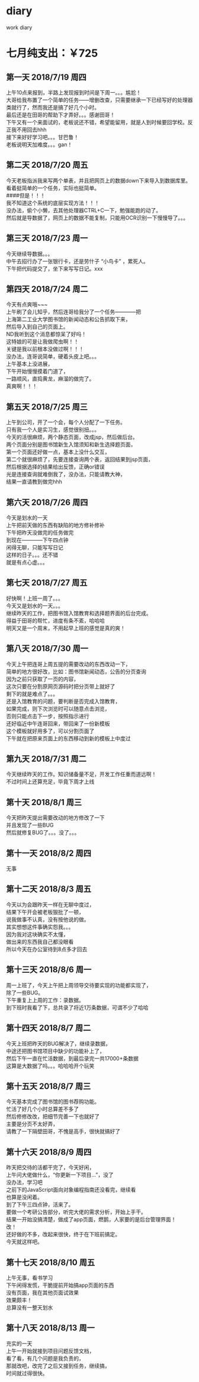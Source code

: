 # diary
work diary
# 七月纯支出：￥725  

## 第一天 2018/7/19 周四
  上午10点来报到，半路上发现报到时间是下周一。。。尴尬！   
  大哥给我布置了一个简单的任务——增删改查，只需要继承一下已经写好的处理器类就行了，然而我还是搞了好几个小时。   
最后还是在田哥的帮助下才弄好。。。感谢田哥！   
下午又有一个来面试的，老板说还不错，希望能留用，就是人到时候要回学校。反正我不用回去hhh   
接下来好好学习吧。。。甘巴鲁！   
老板说明天加难度。。。gan！

## 第二天 2018/7/20 周五   
今天老板指派我来写两个单表，并且把网页上的数据down下来导入到数据库里。   
看着挺简单的一个任务，实际也挺简单。   
####但是！！！   
我不知道这个系统的底层实现方法！！！   
没办法，偷个小懒，去其他处理器CTRL+C一下，勉强能跑的动了。   
然后就是导数据了，网页上的数据不能复制，只能用OCR识别一下慢慢导了。。。    

## 第三天 2018/7/23 周一    
今天继续导数据。。。   
中午去招行办了一张银行卡，还是劳什子 “小鸟卡” ，累死人。   
下午把代码提交了，坐下来写写日记。xxx   

## 第四天 2018/7/24 周二   
今天有点爽哦~~~   
上午刷了会儿知乎，然后连哥给我分了一个任务————把   
上海第二工业大学图书馆的新闻动态和公告抓取下来，   
然后导入到自己的页面上。   
ND我听到这个消息都惊呆了好吗！   
这特娘的可是让我做爬虫啊！！   
关键是我以前根本没做过啊！！！   
没办法，连哥说简单，硬着头皮上吧。。。   
上午基本上没进展，   
下午开始慢慢摸着门道了，   
一路顺风，直捣黄龙，麻溜的做完了。   
真爽啊！！！

## 第五天 2018/7/25 周三   
   
上午到公司，开了一个会，每个人分配了一下任务。   
只有我一个人是实习生，感觉很别扭。。。   
今天的活很麻烦，两个静态页面，改成jsp，然后做后台。   
两个页面分别是图书馆新生入馆须知和新生选择题页面，   
第一个页面还好做一点，基本上没什么交互，   
第二个就很麻烦了，先要连接查询两个表，返回结果到jsp页面，   
然后根据选择的结果给出反馈，正确or错误   
光是连接查询就难倒我了，没办法，只能请教大神，   
结果一直请教到做完hhh   

## 第六天 2018/7/26 周四   
今天是划水的一天   
上午把前天做的东西有缺陷的地方修补修补   
下午把昨天没做完的任务做完   
到现在————下午四点钟   
闲得无聊，只能写写日记   
这样的日子。。。还不错   
就是有点心虚。。。   

## 第七天 2018/7/27 周五   
好快啊！上班一周了。。。   
今天又是划水的一天。。。   
继续昨天的工作，把图书馆入馆教育和选择题界面的后台完成。   
得益于田哥的帮忙，进度有条不紊，哈哈哈   
明天又是一个周末，不用起早上班的感觉是真的爽！   

## 第八天 2018/7/30 周一   
今天上午把连哥上周五提的需要改动的东西改动一下，   
简单的地方很好改，比如：图书馆新闻动态，公告的分页查询   
因为之前只获取了一页的内容，   
这次只要在分割原网页源码时把分页带上就好了   
剩下的就是难点了。。。   
还是入馆教育的问题，要判断是否完成入馆教育，   
如果完成，则下次浏览时可以随意点击浏览，   
否则只能点击下一步，按照指示进行   
还好临近中午连哥回来，带回来了一份新模板   
这个模板就好用多了，可以分割页面了   
下午就在把原来页面上的东西移动到新的模板上中度过   

## 第九天 2018/7/31 周二   
今天继续昨天的工作。知识储备量不足，开发工作任重而道远啊！   
不过时间上还算充足，毕竟下周才上线   

## 第十天 2018/8/1 周三   
今天把昨天提出需要改动的地方修改了一下    
并且发现了一些BUG   
然后就修复BUG了。。。没了。。。   

## 第十一天 2018/8/2 周四   
无事   

## 第十二天 2018/8/3 周五   
今天以为会跟昨天一样在无聊中度过，   
结果下午开会被老板狠批了一顿，   
说我做事不认真，没有按他说的做。   
其实想想这件事确实怨我。。。   
因为我对这块确实不太懂，   
做出来的东西我自己都没眼看   
所以今天在办公室待到8点多才回去   

## 第十三天 2018/8/6 周一   
周一上班了，今天上午把上周领导交待要实现的功能都实现了，   
除了一些BUG。   
下午重复上上周的工作：录数据。   
到下班时我看了下，总共录了将近1万条数据，可谓不少了哈哈   

## 第十四天 2018/8/7 周二   
今天上班把昨天的BUG解决了，继续录数据，   
中途还把图书馆项目中缺少的功能补上了，   
然后下午一直在忙活数据，到最后录完一共17000+条数据   
这算是大数据了吗。。。哈哈哈开个玩笑   

## 第十五天 2018/8/7 周三   
今天基本完成了图书馆的图书荐购功能。   
忙活了好几个小时总算差不多了   
然后修修改改，把细节完善一下也就好了   
主要是分页不太好弄，   
请教了一下隔壁田哥，不愧是高手，很快就搞好了   

## 第十六天 2018/8/9 周四   
昨天把交待的活都干完了，今天好闲，   
上午问大佬做什么，“你更新一下项目...”，没了   
没办法，学习吧   
之前下的JavaScript面向对象编程指南还没看完，继续看   
也算是没闲着。   
到了下午三四点钟，活来了。   
要做一个考研公告部分，听完大佬的需求分析，开始上手干。   
结果一开始没搞清楚，做成了app页面，燃鹅，人家要的是后台管理界面！   
改！   
还好做的不多，改起来很快，终于在下班前搞定。   
今天就这样吧。

## 第十七天 2018/8/10 周五   
上午无事，看书学习   
下午闲得发慌，干脆提前开始搞app页面的东西   
没有页面，我在其他页面试效果   
效果颇丰！   
总算没有一整天划水   

## 第十八天 2018/8/13 周一   
充实的一天   
上午一开始就接到项目问题反馈文档，   
看了看，有几个问题是我负责的，   
那就改吧，改完了之后又接到任务，继续搞，   
时间就过得很快。








